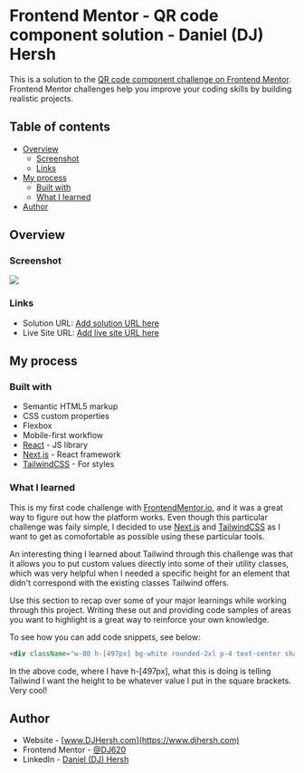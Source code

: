 # Frontend Mentor - QR code component solution - Daniel (DJ) Hersh

This is a solution to the [QR code component challenge on Frontend Mentor](https://www.frontendmentor.io/challenges/qr-code-component-iux_sIO_H). Frontend Mentor challenges help you improve your coding skills by building realistic projects. 

## Table of contents

- [Overview](#overview)
  - [Screenshot](#screenshot)
  - [Links](#links)
- [My process](#my-process)
  - [Built with](#built-with)
  - [What I learned](#what-i-learned)
- [Author](#author)

## Overview

### Screenshot

![](/qr-component/src/assets/finished.png)

### Links

- Solution URL: [Add solution URL here](https://your-solution-url.com)
- Live Site URL: [Add live site URL here](https://your-live-site-url.com)

## My process

### Built with

- Semantic HTML5 markup
- CSS custom properties
- Flexbox
- Mobile-first workflow
- [React](https://reactjs.org/) - JS library
- [Next.js](https://nextjs.org/) - React framework
- [TailwindCSS](https://tailwindcss.com/) - For styles

### What I learned

This is my first code challenge with [FrontendMentor.io](https://www.frontendmentor.io), and it was a great way to figure out how the platform works. Even though this particular challenge was faily simple, I decided to use [Next.js](https://nextjs.org/) and [TailwindCSS](https://tailwindcss.com/) as I want to get as comofortable as possible using these particular tools.

An interesting thing I learned about Tailwind through this challenge was that it allows you to put custom values directly into some of their utility classes, which was very helpful when I needed a specific height for an element that didn't correspond with the existing classes Tailwind offers.

Use this section to recap over some of your major learnings while working through this project. Writing these out and providing code samples of areas you want to highlight is a great way to reinforce your own knowledge.

To see how you can add code snippets, see below:

```html
<div className="w-80 h-[497px] bg-white rounded-2xl p-4 text-center shadow-sm">
```
In the above code, where I have h-[497px], what this is doing is telling Tailwind I want the height to be whatever value I put in the square brackets. Very cool!

## Author

- Website - [www.DJHersh.com](https://www.djhersh.com)
- Frontend Mentor - [@DJ620](https://www.frontendmentor.io/profile/DJ620)
- LinkedIn - [Daniel (DJ) Hersh](https://www.LinkedIn.com/in/djhersh/)

